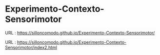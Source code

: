 # Experimento-Contexto-Sensorimotor


URL : https://silloncomodo.github.io/Experimento-Contexto-Sensorimotor/

URL : https://silloncomodo.github.io/Experimento-Contexto-Sensorimotor/index2.html
